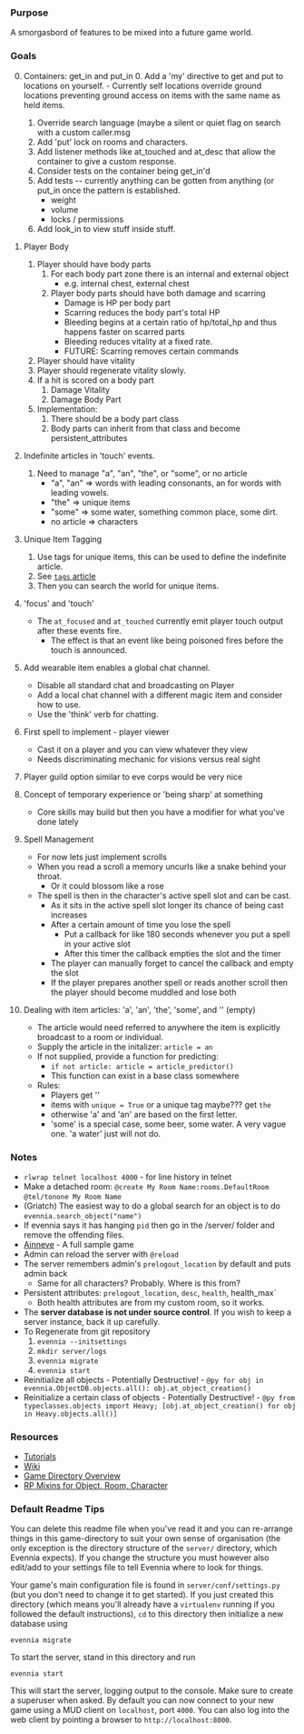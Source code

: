 ### Purpose

A smorgasbord of features to be mixed into a future game world.


### Goals

0. Containers: get_in and put_in
    0. Add a 'my' directive to get and put to locations on yourself.
        - Currently self locations override ground locations preventing ground access on items with the same name as held items.
    1. Override search language (maybe a silent or quiet flag on search with a custom caller.msg
    2. Add 'put' lock on rooms and characters.
    3. Add listener methods like at_touched and at_desc that allow the container to give a custom response.
    4. Consider tests on the container being get_in'd
    5. Add tests -- currently anything can be gotten from anything (or put_in once the pattern is established.
        - weight
        - volume
        - locks / permissions
    6. Add look_in to view stuff inside stuff.

1. Player Body
    1. Player should have body parts
        1. For each body part zone there is an internal and external object
            - e.g. internal chest, external chest
        2. Player body parts should have both damage and scarring
            - Damage is HP per body part
            - Scarring reduces the body part's total HP
            - Bleeding begins at a certain ratio of hp/total_hp and thus happens faster on scarred parts
            - Bleeding reduces vitality at a fixed rate.
            - FUTURE: Scarring removes certain commands
    2. Player should have vitality
    3. Player should regenerate vitality slowly.
    4. If a hit is scored on a body part
        1. Damage Vitality
        2. Damage Body Part
    5. Implementation:
        1. There should be a body part class
        2. Body parts can inherit from that class and become persistent_attributes
    

2. Indefinite articles in 'touch' events.
    1. Need to manage "a", "an", "the", or "some", or no article
        - "a", "an" => words with leading consonants, an for words with leading vowels.
        - "the" => unique items
        - "some" => some water, something common place, some dirt.
        - no article => characters

3. Unique Item Tagging
    1. Use tags for unique items, this can be used to define the indefinite article.
    2. See [`tags` article](https://github.com/evennia/evennia/wiki/Tags)
    3. Then you can search the world for unique items.

4. 'focus' and 'touch'
    - The `at_focused` and `at_touched` currently emit player touch output after these events fire.
        - The effect is that an event like being poisoned fires before the touch is announced.

5. Add wearable item enables a global chat channel.
    - Disable all standard chat and broadcasting on Player
    - Add a local chat channel with a different magic item and consider how to use.
    - Use the 'think' verb for chatting.

6. First spell to implement - player viewer
    - Cast it on a player and you can view whatever they view
    - Needs discriminating mechanic for visions versus real sight

7. Player guild option similar to eve corps would be very nice

8. Concept of temporary experience or 'being sharp' at something
    - Core skills may build but then you have a modifier for what you've done lately

9. Spell Management
    - For now lets just implement scrolls
    - When you read a scroll a memory uncurls like a snake behind your throat.
        - Or it could blossom like a rose
    - The spell is then in the character's active spell slot and can be cast.
        - As it sits in the active spell slot longer its chance of being cast increases
        - After a certain amount of time you lose the spell
            - Put a callback for like 180 seconds whenever you put a spell in your active slot
            - After this timer the callback empties the slot and the timer 
        - The player can manually forget to cancel the callback and empty the slot
        - If the player prepares another spell or reads another scroll then the player should become muddled and lose both

10. Dealing with item articles: 'a', 'an', 'the', 'some', and '' (empty)
    - The article would need referred to anywhere the item is explicitly broadcast to a room or individual.
    - Supply the article in the initalizer: `article = an`
    - If not supplied, provide a function for predicting:
        - `if not article: article = article_predictor()`
        - This function can exist in a base class somewhere
    - Rules:
        - Players get ''
        - items with `unique = True` or a unique tag maybe??? get `the`
        - otherwise 'a' and 'an' are based on the first letter.
        - 'some' is a special case, some beer, some water. A very vague one. 'a water' just will not do.

### Notes

- `rlwrap telnet localhost 4000` - for line history in telnet
- Make a detached room: `@create My Room Name:rooms.DefaultRoom` `@tel/tonone My Room Name`
- (Griatch) The easiest way to do a global search for an object is to do `evennia.search_object("name")`
- If evennia says it has hanging `pid` then go in the /server/ folder and remove the offending files.
- [Ainneve](https://github.com/evennia/ainneve) - A full sample game
- Admin can reload the server with `@reload`
- The server remembers admin's `prelogout_location` by default and puts admin back
    - Same for all characters? Probably. Where is this from?
- Persistent attributes: `prelogout_location`, `desc`, `health`, health_max`
    - Both health attributes are from my custom room, so it works.
- The __server database is not under source control__.  If you wish to keep a server instance, back it up carefully.
- To Regenerate from git repository
    1. `evennia --initsettings`
    2. `mkdir server/logs`
    3. `evennia migrate`
    4. `evennia start`
- Reinitialize all objects - Potentially Destructive! - `@py for obj in evennia.ObjectDB.objects.all(): obj.at_object_creation()`
- Reinitialize a certain class of objects - Potentially Destructive! - `@py from typeclasses.objects import Heavy; [obj.at_object_creation() for obj in Heavy.objects.all()]`


### Resources

- [Tutorials](http://github.com/evennia/evennia/wiki/Tutorials)
- [Wiki](https://github.com/evennia/evennia/wiki)
- [Game Directory Overview](https://github.com/evennia/evennia/wiki/Tutorial%20World%20Introduction)
- [RP Mixins for Object, Room, Character](https://github.com/evennia/evennia/blob/master/evennia/contrib/rpsystem.py#L6)
    


### Default Readme Tips

You can delete this readme file when you've read it and you can
re-arrange things in this game-directory to suit your own sense of
organisation (the only exception is the directory structure of the
`server/` directory, which Evennia expects). If you change the structure
you must however also edit/add to your settings file to tell Evennia
where to look for things.

Your game's main configuration file is found in
`server/conf/settings.py` (but you don't need to change it to get
started). If you just created this directory (which means you'll already
have a `virtualenv` running if you followed the default instructions),
`cd` to this directory then initialize a new database using

    evennia migrate

To start the server, stand in this directory and run

    evennia start

This will start the server, logging output to the console. Make
sure to create a superuser when asked. By default you can now connect
to your new game using a MUD client on `localhost`, port `4000`.  You can 
also log into the web client by pointing a browser to
`http://localhost:8000`.
